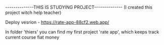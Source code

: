--------------THIS IS STUDYING PROJECT-------------- (I created this project witch help teacher)

Deploy vesrion - https://rate-app-88cf2.web.app/


In folder 'thiers' you can find my first project 'rate app', which keeps track current course fiat money



